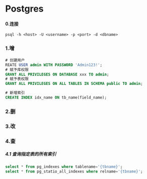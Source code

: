 Postgres
=

#### 0.连接
`psql -h <host> -U <username> -p <port> -d <dbname>`

### 1.增
#### 
```sql
# 创建用户
REATE USER admin WITH PASSWORD 'Admin123!';
# 赋予库权限
GRANT ALL PRIVILEGES ON DATABASE xxx TO admin;
# 赋予表权限
GRANT ALL PRIVILEGES ON ALL TABLES IN SCHEMA public TO admin;

# 新增索引
CREATE INDEX idx_name ON tb_name(field_name);
```

### 2.删

### 3.改

### 4.查
##### 4.1 查询指定表的所有索引
```sql
select * from pg_indexes where tablename='{tbname}';
select * from pg_statio_all_indexes where relname='{tbname}';
```
